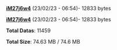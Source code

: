 [**iM27j6w4**](/data/iM27j6w4.txt) (23/02/23 - 06:54)- 12833 bytes

[**iM27j6w4**](/data/iM27j6w4.txt) (23/02/23 - 06:54)- 12833 bytes

**Total Datas**: 11459

**Total Size**: 74.63 MB / 74.6 MB